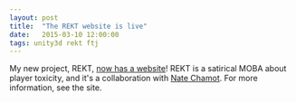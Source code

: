 ```yaml
---
layout: post
title:  "The REKT website is live"
date:   2015-03-10 12:00:00
tags: unity3d rekt ftj
---
```


My new project, REKT, [now has a website](http://got-rekt.com)! REKT is a
satirical MOBA about player toxicity, and it's a collaboration with
[Nate Chamot](http://nate.chamotlabs.com). For more information, see the site.

<!-- more -->
